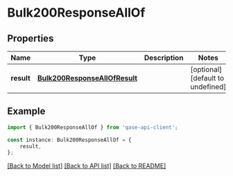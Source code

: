 # Bulk200ResponseAllOf


## Properties

Name | Type | Description | Notes
------------ | ------------- | ------------- | -------------
**result** | [**Bulk200ResponseAllOfResult**](Bulk200ResponseAllOfResult.md) |  | [optional] [default to undefined]

## Example

```typescript
import { Bulk200ResponseAllOf } from 'qase-api-client';

const instance: Bulk200ResponseAllOf = {
    result,
};
```

[[Back to Model list]](../README.md#documentation-for-models) [[Back to API list]](../README.md#documentation-for-api-endpoints) [[Back to README]](../README.md)
